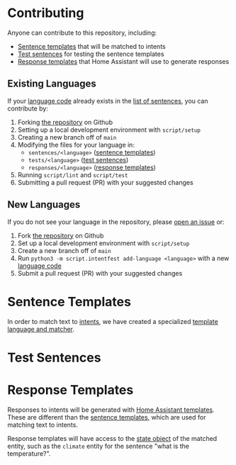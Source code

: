 # Contributing

Anyone can contribute to this repository, including:

* [Sentence templates](#sentence-templates) that will be matched to intents
* [Test sentences](#test-sentences) for testing the sentence templates
* [Response templates](#response-templates) that Home Assistant will use to generate responses


## Existing Languages

If your [language code](https://en.wikipedia.org/wiki/List_of_ISO_639-1_codes) already exists in the [list of sentences](https://github.com/home-assistant/intents/tree/main/sentences), you can contribute by:

1. Forking [the repository](https://github.com/home-assistant/intents) on Github
2. Setting up a local development environment with `script/setup`
3. Creating a new branch off of `main`
4. Modifying the files for your language in:
    * `sentences/<language>` ([sentence templates](#sentence-templates))
    * `tests/<language>` ([test sentences](#test-sentences))
    * `responses/<language>` ([response templates](#response-templates))
5. Running `script/lint` and `script/test`
6. Submitting a pull request (PR) with your suggested changes


## New Languages

If you do not see your language in the repository, please [open an issue](https://github.com/home-assistant/intents/issues) or:

1. Fork [the repository](https://github.com/home-assistant/intents) on Github
2. Set up a local development environment with `script/setup`
3. Create a new branch off of `main`
4. Run `python3 -m script.intentfest add-language <language>` with a new [language code](https://en.wikipedia.org/wiki/List_of_ISO_639-1_codes)
5. Submit a pull request (PR) with your suggested changes


# Sentence Templates

In order to match text to [intents](https://developers.home-assistant.io/docs/intent_index), we have created a specialized [template language and matcher](https://github.com/home-assistant/hassil).


# Test Sentences


# Response Templates

Responses to intents will be generated with [Home Assistant templates](https://www.home-assistant.io/docs/configuration/templating/). These are different than the [sentence templates](#sentence-templates), which are used for matching text to intents.

Response templates will have access to the [state object](https://www.home-assistant.io/docs/configuration/state_object) of the matched entity, such as the `climate` entity for the sentence "what is the temperature?".
